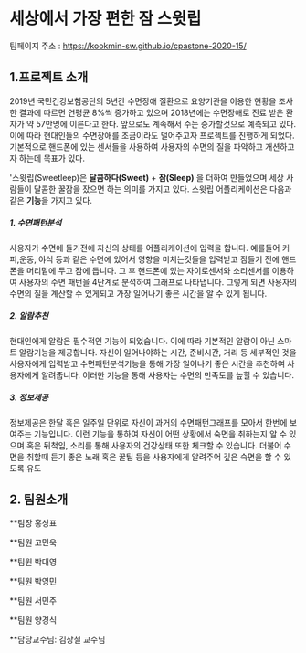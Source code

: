
# 세상에서 가장 편한 잠 스윗립
팀페이지 주소 : https://kookmin-sw.github.io/cpastone-2020-15/

## 1.프로젝트 소개
2019년 국민건강보험공단의 5년간 수면장애 질환으로 요양기관을 이용한 현황을 조사한 결과에 따르면 연평균 8%씩 증가하고 있으며 2018년에는 수면장애로 진료 받은 환자가 약 57만명에 이른다고 한다. 앞으로도 계속해서 수는 증가할것으로 예측되고 있다. 이에 따라 현대인들의 수면장애를 조금이라도 덜어주고자 프로젝트를 진행하게 되었다. 기본적으로 핸드폰에 있는 센서들을 사용하여 사용자의 수면의 질을 파악하고 개션하고자 하는데 목표가 있다.

'스윗립(Sweetleep)은 **달콤하다(Sweet)** + **잠(Sleep)** 을 더하여 만들었으며 세상 사람들이 달콤한 꿀잠을 잤으면 하는 의미를 가지고 있다. 스윗립 어플리케이션은 다음과 같은 **기능**을 가지고 있다. 

##### 1. 수면패턴분석

사용자가 수면에 들기전에 자신의 상태를 어플리케이션에 입력을 합니다. 예를들어 커피,운동, 야식 등과 같은 수면에 있어서 영향을 미치는것들을 입력받고 잠들기 전에 핸드폰을 머리맡에 두고 잠에 듭니다. 그 후 핸드폰에 있는 자이로센서와 소리센서를 이용하여 사용자의 수면 패턴을 4단계로 분석하여 그래프로 나타냅니다. 그렇게 되면 사용자의 수면의 질을 계산할 수 있게되고 가장 일어나기 좋은 시간을 알 수 있게 됩니다. 

##### 2. 알람추천 

현대인에게 알람은 필수적인 기능이 되었습니다. 이에 따라 기본적인 알람이 아닌 스마트 알람기능을 제공합니다. 자신이 일어나야하는 시간, 준비시간, 거리 등 세부적인 것을 사용자에게 입력받고 수면패턴분석기능을 통해 가장 일어나기 좋은 시간을 추천하여 사용자에게 알려줍니다. 이러한 기능을 통해 사용자는 수면의 만족도를 높힐 수 있습니다.

##### 3. 정보제공

정보제공은 한달 혹은 일주일 단위로 자신이 과거의 수면패턴그래프를 모아서 한번에 보여주는 기능입니다. 이런 기능을 통하여 자신이 어떤 상황에서 숙면을 취하는지 알 수 있으며 혹은 뒤척임, 소리를 통해 사용자의 건강상태 또한 체크할 수 있습니다. 더불어 수면을 취할때 듣기 좋은 노래 혹은 꿀팁 등을 사용자에게 알려주어 깊은 숙면을 할 수 있도록 유도

## 2. 팀원소개

**팀장 홍성표

**팀원 고민욱

**팀원 박대영

**팀원 박영민

**팀원 서민주

**팀원 양경식

**담당교수님: 김상철 교수님


